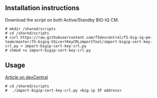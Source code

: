 Installation instructions
-------------------------

Download the script on both Active/Standby BIG-IQ CM.

```
# mkdir /shared/scripts
# cd /shared/scripts
# curl https://raw.githubusercontent.com/f5devcentral/f5-big-iq-pm-team/master/f5-bigiq-SSLcertKeyCRLimportTool/import-bigip-cert-key-crl.py > import-bigip-cert-key-crl.py
# chmod +x import-bigip-cert-key-crl.py
```

Usage
-----

[Article on devCentral](https://devcentral.f5.com/articles/automate-import-of-ssl-certificate-key-crl-from-big-ip-to-big-iq-31899)

```
# cd /shared/scripts
#  ./import-bigip-cert-key-crl.py <big-ip IP address>
```